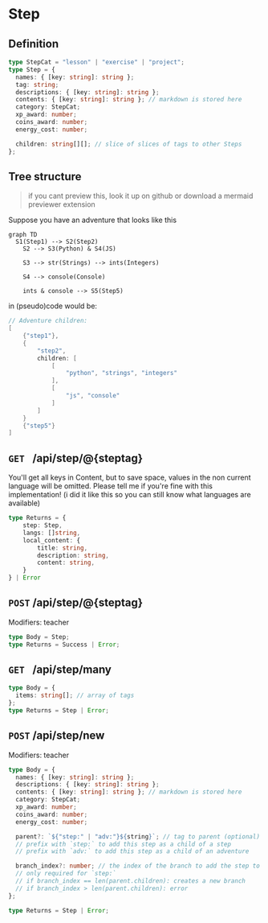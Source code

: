 # Step

## Definition

```ts
type StepCat = "lesson" | "exercise" | "project";
type Step = {
  names: { [key: string]: string };
  tag: string;
  descriptions: { [key: string]: string };
  contents: { [key: string]: string }; // markdown is stored here
  category: StepCat;
  xp_award: number;
  coins_award: number;
  energy_cost: number;

  children: string[][]; // slice of slices of tags to other Steps
};
```

## Tree structure

> if you cant preview this, look it up on github or download a mermaid previewer extension

Suppose you have an adventure that looks like this

```mermaid
graph TD
  S1(Step1) --> S2(Step2)
	S2 --> S3(Python) & S4(JS)

	S3 --> str(Strings) --> ints(Integers)

	S4 --> console(Console)

	ints & console --> S5(Step5)
```

in (pseudo)code would be:

```go
// Adventure children:
[
    {"step1"},
    {
        "step2",
        children: [
            [
                "python", "strings", "integers"
            ],
            [
                "js", "console"
            ]
        ]
    }
    {"step5"}
]
```

## `GET ` /api/step/@{steptag}

You'll get all keys in Content, but to save space, values in the non current language will be omitted.
Please tell me if you're fine with this implementation! (i did it like this so you can still know what languages are available)

```ts
type Returns = {
    step: Step,
    langs: []string,
    local_content: {
        title: string,
        description: string,
        content: string,
    }
} | Error
```

## `POST` /api/step/@{steptag}

Modifiers: teacher

```ts
type Body = Step;
type Returns = Success | Error;
```

## `GET ` /api/step/many

```ts
type Body = {
  items: string[]; // array of tags
};
type Returns = Step | Error;
```

## `POST` /api/step/new

Modifiers: teacher

```ts
type Body = {
  names: { [key: string]: string };
  descriptions: { [key: string]: string };
  contents: { [key: string]: string }; // markdown is stored here
  category: StepCat;
  xp_award: number;
  coins_award: number;
  energy_cost: number;

  parent?: `${"step:" | "adv:"}${string}`; // tag to parent (optional)
  // prefix with `step:` to add this step as a child of a step
  // prefix with `adv:` to add this step as a child of an adventure

  branch_index?: number; // the index of the branch to add the step to (optional)
  // only required for `step:`
  // if branch_index == len(parent.children): creates a new branch
  // if branch_index > len(parent.children): error
};

type Returns = Step | Error;
```
